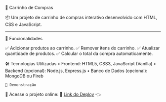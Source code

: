 🛒 Carrinho de Compras

📦 Um projeto de carrinho de compras interativo desenvolvido com HTML, CSS e JavaScript.

---

🚀 Funcionalidades

✅ Adicionar produtos ao carrinho.
✅ Remover itens do carrinho.
✅ Atualizar quantidade de produtos.
✅ Calcular o total da compra automaticamente.


🛠️ Tecnologias Utilizadas
	•	Frontend: HTML5, CSS3, JavaScript (Vanilla)
	•	Backend (opcional): Node.js, Express.js
	•	Banco de Dados (opcional): MongoDB ou Fireb

    🎥 Demonstração

📌 Acesse o projeto online: 🔗 [Link do Deploy](https://projeto-carrinho-de-compras-seven.vercel.app/) 👈
 
 
